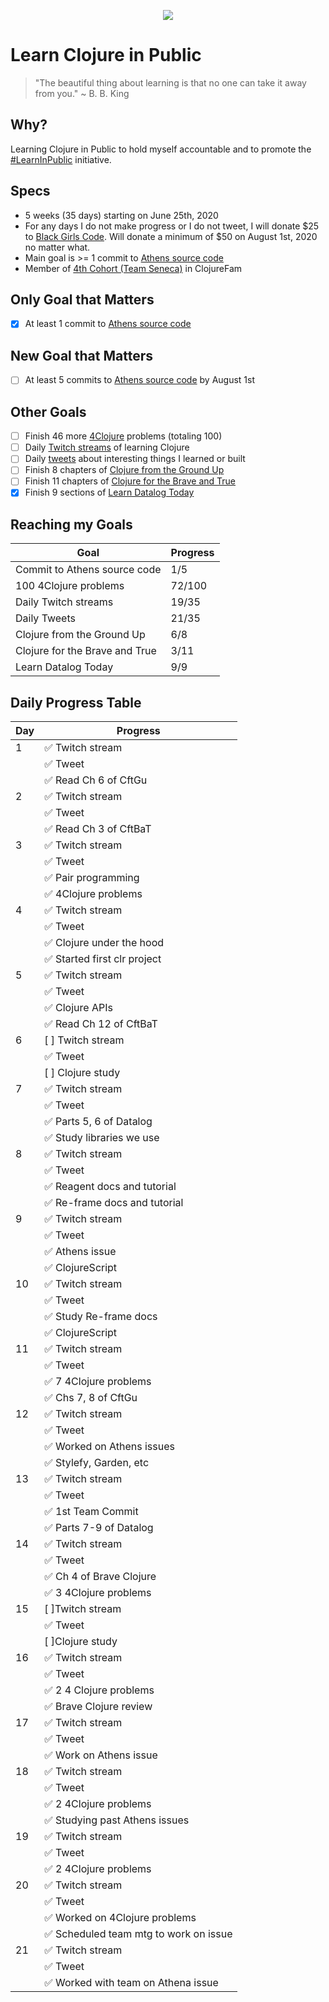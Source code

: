 <p align="center">
  <img src="https://upload.wikimedia.org/wikipedia/commons/thumb/5/5d/Clojure_logo.svg/256px-Clojure_logo.svg.png">
</p>

# Learn Clojure in Public
> "The beautiful thing about learning is that no one can take it away from you."
~ B. B. King

## Why?
Learning Clojure in Public to hold myself accountable and to promote the [#LearnInPublic](https://twitter.com/_LearnInPublic_) initiative. 

## Specs
- 5 weeks (35 days) starting on June 25th, 2020
- For any days I do not make progress or I do not tweet, I will donate $25 to [Black Girls Code](https://www.blackgirlscode.com/). Will donate a minimum of $50 on August 1st, 2020 no matter what.
- Main goal is >= 1 commit to [Athens source code](https://github.com/athensresearch/athens)
- Member of [4th Cohort (Team Seneca)](https://github.com/athensresearch/ClojureFam/blob/master/doc/clojurefam-rosters.md#4th-cohort-roster-group-study) in ClojureFam

## Only Goal that Matters
- [x] At least 1 commit to [Athens source code](https://github.com/athensresearch/athens)

## New Goal that Matters
- [ ] At least 5 commits to [Athens source code](https://github.com/athensresearch/athens) by August 1st

## Other Goals
- [ ] Finish 46 more [4Clojure](http://www.4clojure.com/user/nthd3gr33) problems (totaling 100)
- [ ] Daily [Twitch streams](https://www.twitch.tv/nthd3gr33) of learning Clojure
- [ ] Daily [tweets](https://twitter.com/nthd3gr33) about interesting things I learned or built
- [ ] Finish 8 chapters of [Clojure from the Ground Up](https://aphyr.com/tags/Clojure-from-the-ground-up)
- [ ] Finish 11 chapters of [Clojure for the Brave and True](https://www.braveclojure.com/)
- [x] Finish 9 sections of [Learn Datalog Today](http://www.learndatalogtoday.org/)

## Reaching my Goals
|Goal|Progress|
|----|----|
|Commit to Athens source code|1/5|
|100 4Clojure problems|72/100|
|Daily Twitch streams|19/35|
|Daily Tweets|21/35|
|Clojure from the Ground Up|6/8|
|Clojure for the Brave and True|3/11|
|Learn Datalog Today|9/9|

## Daily Progress Table
|Day|Progress|
|----|----|
|1|✅ Twitch stream| 
| |✅ Tweet| 
| |✅ Read Ch 6 of CftGu| 
|2|✅ Twitch stream| 
| |✅ Tweet| 
| |✅ Read Ch 3 of CftBaT|
|3|✅ Twitch stream|
| |✅ Tweet|
| |✅ Pair programming|
| |✅ 4Clojure problems|
|4|✅ Twitch stream|
| |✅ Tweet|
| |✅ Clojure under the hood|
| |✅ Started first clr project|
|5|✅ Twitch stream|
| |✅ Tweet|
| |✅ Clojure APIs|
| |✅ Read Ch 12 of CftBaT|
|6|[ ] Twitch stream|
| |✅ Tweet|
| |[ ] Clojure study|
|7|✅ Twitch stream|
| |✅ Tweet|
| |✅ Parts 5, 6 of Datalog|
| |✅ Study libraries we use|
|8|✅ Twitch stream|
| |✅ Tweet|
| |✅ Reagent docs and tutorial|
| |✅ Re-frame docs and tutorial|
|9|✅ Twitch stream|
| |✅ Tweet|
| |✅ Athens issue|
| |✅ ClojureScript|
|10|✅ Twitch stream|
| |✅ Tweet|
| |✅ Study Re-frame docs|
| |✅ ClojureScript|
|11|✅ Twitch stream|
| |✅ Tweet|
| |✅ 7 4Clojure problems|
| |✅ Chs 7, 8 of CftGu|
|12|✅ Twitch stream|
| |✅ Tweet|
| |✅ Worked on Athens issues|
| |✅ Stylefy, Garden, etc|
|13|✅ Twitch stream|
| |✅ Tweet|
| |✅ 1st Team Commit|
| |✅ Parts 7-9 of Datalog|
|14|✅ Twitch stream|
| |✅ Tweet|
| |✅ Ch 4 of Brave Clojure|
| |✅ 3 4Clojure problems|
|15|[ ]Twitch stream|
| |✅ Tweet|
| |[ ]Clojure study|
|16|✅ Twitch stream|
| |✅ Tweet|
| |✅ 2 4 Clojure problems|
| |✅ Brave Clojure review|
|17|✅ Twitch stream|
| |✅ Tweet|
| |✅ Work on Athens issue|
|18|✅ Twitch stream|
| |✅ Tweet|
| |✅ 2 4Clojure problems|
| |✅ Studying past Athens issues|
|19|✅ Twitch stream|
| |✅ Tweet|
| |✅ 2 4Clojure problems|
|20|✅ Twitch stream|
| |✅ Tweet|
| |✅ Worked on 4Clojure problems|
| |✅ Scheduled team mtg to work on issue|
|21|✅ Twitch stream|
| |✅ Tweet|
| |✅ Worked with team on Athena issue|
